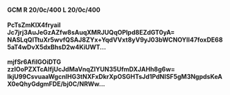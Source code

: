 #### GCM R 20/0c/400 L 20/0c/400
**PcTsZmKIX4fryaiI**<br/>**Jc7jrj3AuJeGzAZfw8sAuqXMRJUQqOPlpd8EZdGT0yA=**<br/>**NASLqQlTtuXr5wvfQSAJ8ZYx+YqdVVxt8yV9yJ03bWCNOYII47foxDE685aT4wDvX5dxBhsD2w4KiUWT...**<br/><br/>
**mjfSr6AfiIGOiDTG**<br/>**zzlOoPZXTcAIfjUcJdMaVnqZlYUN35UfmDXJAHh8g6w=**<br/>**lkjU99CsvuaaWgcnIHG3tNXFxDkrXpOSGHTsJd1PdNISF5gM3NgpdsKeAX0eQhyGdgmFDE/bj0C/NRWw...**